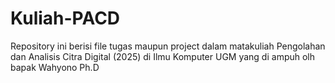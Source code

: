 # Kuliah-PACD
Repository ini berisi file tugas maupun project dalam matakuliah Pengolahan dan Analisis Citra Digital (2025) di Ilmu Komputer UGM  yang di ampuh olh bapak Wahyono Ph.D
